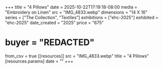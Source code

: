 +++
title = "4 Pillows"
date = 2025-10-22T17:19:18-08:00
media = "Embroidery on Linen"
src = "IMG_4833.webp"
dimensions = "14 X 16"
series = ["The Collection", "Textiles"]
exhibitions = ["ehc-2025"]
exhibited = "ehc-2025"
date_created = "2025"
price = "675"
# buyer = "REDACTED"
from_csv = true
[[resources]]
  src = "IMG_4833.webp"
  title = "4 Pillows"
  [resources.params]
  date = ""
+++